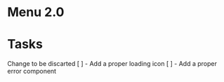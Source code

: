 # Menu 2.0

# Tasks
Change to be discarted
[ ] - Add a proper loading icon
[ ] - Add a proper error component
